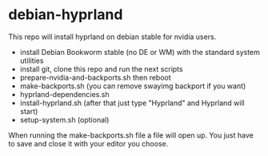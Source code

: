 # debian-hyprland

This repo will install hyprland on debian stable for nvidia users. 

* install Debian Bookworm stable (no DE or WM) with the standard system utilities
* install git, clone this repo and run the next scripts
* prepare-nvidia-and-backports.sh then reboot
* make-backports.sh (you can remove swayimg backport if you want)
* hyprland-dependencies.sh
* install-hyprland.sh (after that just type "Hyprland" and Hyprland will start)
* setup-system.sh (optional)

When running the make-backports.sh file a file will open up. You just 
have to save and close it with your editor you choose.
